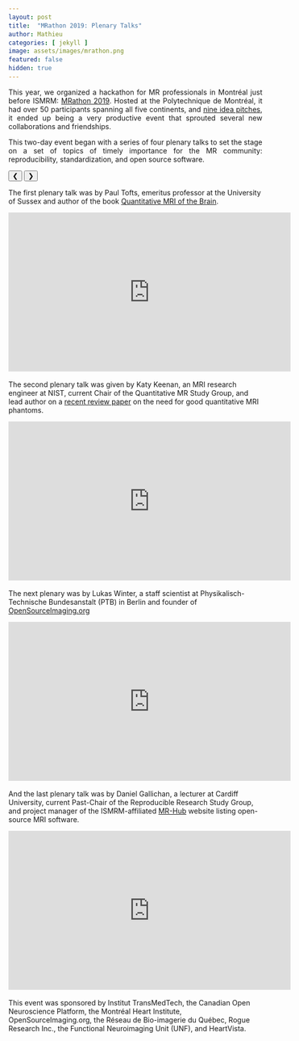 ```yaml
---
layout: post
title:  "MRathon 2019: Plenary Talks"
author: Mathieu
categories: [ jekyll ]
image: assets/images/mrathon.png
featured: false
hidden: true
---
```

<div style="text-align: justify"> 
<p>
This year, we organized a hackathon for MR professionals in Montréal just before ISMRM: <a href="https://mrathon.github.io" target="_blank">MRathon 2019</a>. Hosted at the Polytechnique de Montréal, it had over 50 participants spanning all five continents, and <a href="https://github.com/mrathon/idea-pitches/issues" target="_blank">nine idea pitches</a>, it ended up being a very productive event that sprouted several new collaborations and friendships.
</p>

<p>
This two-day event began with a series of four plenary talks to set the stage on a set of topics of timely importance for the MR community: reproducibility, standardization, and open source software.
</p>

<link rel="stylesheet" href="https://www.w3schools.com/w3css/4/w3.css">
<style>
.mySlides {display:none;}
</style>

<div class="w3-content w3-display-container">

<img class="mySlides" src="/assets/images/mrathon-01.jpg">
<img class="mySlides" src="/assets/images/mrathon-02.jpg">
<img class="mySlides" src="/assets/images/mrathon-03.jpg">
<img class="mySlides" src="/assets/images/mrathon-04.jpg">
<img class="mySlides" src="/assets/images/mrathon-05.jpg">
<img class="mySlides" src="/assets/images/mrathon-06.jpg">
<img class="mySlides" src="/assets/images/mrathon-07.jpg">
<img class="mySlides" src="/assets/images/mrathon-08.jpg">
<img class="mySlides" src="/assets/images/mrathon-09.jpg">
<img class="mySlides" src="/assets/images/mrathon-10.jpg">

<button class="w3-button w3-black w3-display-left" onclick="plusDivs(-1)">&#10094;</button>
<button class="w3-button w3-black w3-display-right" onclick="plusDivs(1)">&#10095;</button>
</div>


</div>

<script>
var slideIndex = 1;
showDivs(slideIndex);

function plusDivs(n) {
  showDivs(slideIndex += n);
}

function showDivs(n) {
  var i;
  var x = document.getElementsByClassName("mySlides");
  if (n > x.length) {slideIndex = 1}
  if (n < 1) {slideIndex = x.length}
  for (i = 0; i < x.length; i++) {
    x[i].style.display = "none";  
  }
  x[slideIndex-1].style.display = "block";  
}
</script>

<p>
The first plenary talk was by Paul Tofts, emeritus professor at the University of Sussex and author of the book <a href="http://qmri.org/" target="_blank">Quantitative MRI of the Brain</a>.
</p>

<iframe width="560" height="315" src="https://www.youtube.com/embed/3YE9R5-Zg7c?rel=0" frameborder="0" allow="autoplay; encrypted-media" allowfullscreen ></iframe>

<p></p>
<p>
The second plenary talk was given by Katy Keenan, an MRI research engineer at NIST, current Chair of the Quantitative MR Study Group, and lead author on a <a href="https://onlinelibrary.wiley.com/doi/10.1002/mrm.26982" target="_blank">recent review paper</a> on the need for good quantitative MRI phantoms.
</p>

<iframe width="560" height="315" src="https://www.youtube.com/embed/db6uBcH_9-w?rel=0" frameborder="0" allow="autoplay; encrypted-media" allowfullscreen></iframe>

<p></p>
<p>
The next plenary was by Lukas Winter, a staff scientist at Physikalisch-Technische Bundesanstalt (PTB) in Berlin and founder of <a href="https://www.opensourceimaging.org" target="_blank">OpenSourceImaging.org</a>
</p>

<iframe width="560" height="315" src="https://www.youtube.com/embed/G1qS_XhAfbQ?rel=0" frameborder="0" allow="autoplay; encrypted-media" allowfullscreen></iframe>

<p></p>
<p>
And the last plenary talk was by Daniel Gallichan, a lecturer at Cardiff University, current Past-Chair of the Reproducible Research Study Group, and project manager of the ISMRM-affiliated <a href="https://ismrm.github.io/mrhub/" target="_blank">MR-Hub</a> website listing open-source MRI software.
</p>

<iframe width="560" height="315" src="https://www.youtube.com/embed/GMH4P5ha9pY?rel=0" frameborder="0" allow="autoplay; encrypted-media" allowfullscreen></iframe>

<p></p>
<p>
This event was sponsored by Institut TransMedTech, the Canadian Open Neuroscience Platform, the Montréal Heart Institute, OpenSourceImaging.org, the Réseau de Bio-imagerie du Québec, Rogue Research Inc., the Functional Neuroimaging Unit (UNF), and HeartVista.
</p>

</div>
